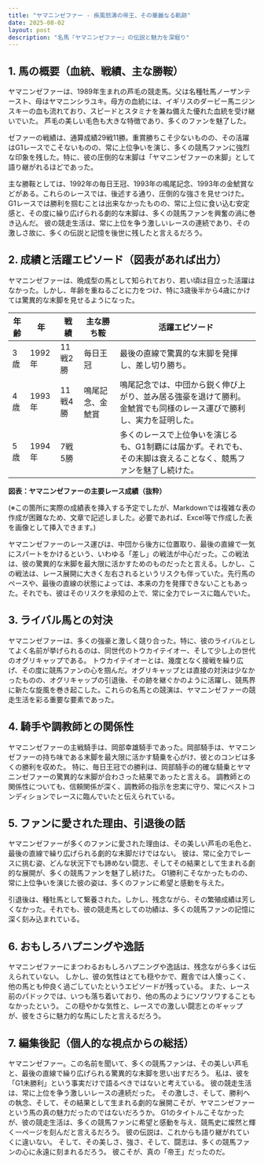 ```yaml
---
title: "ヤマニンゼファー - 疾風怒濤の帝王、その華麗なる軌跡"
date: 2025-08-02
layout: post
description: "名馬『ヤマニンゼファー』の伝説と魅力を深堀り"
---
```


## 1. 馬の概要（血統、戦績、主な勝鞍）

ヤマニンゼファーは、1989年生まれの芦毛の競走馬。父は名種牡馬ノーザンテースト、母はヤマニンシラユキ。母方の血統には、イギリスのダービー馬ニジンスキーの血も流れており、スピードとスタミナを兼ね備えた優れた血統を受け継いでいた。  芦毛の美しい毛色も大きな特徴であり、多くのファンを魅了した。

ゼファーの戦績は、通算成績29戦11勝。重賞勝ちこそ少ないものの、その活躍はG1レースでこそないものの、常に上位争いを演じ、多くの競馬ファンに強烈な印象を残した。特に、彼の圧倒的な末脚は「ヤマニンゼファーの末脚」として語り継がれるほどであった。

主な勝鞍としては、1992年の毎日王冠、1993年の鳴尾記念、1993年の金鯱賞などがある。これらのレースでは、後述する通り、圧倒的な強さを見せつけた。G1レースでは勝利を掴むことは出来なかったものの、常に上位に食い込む安定感と、その度に繰り広げられる劇的な末脚は、多くの競馬ファンを興奮の渦に巻き込んだ。  彼の競走生活は、常に上位を争う激しいレースの連続であり、その激しさ故に、多くの伝説と記憶を後世に残したと言えるだろう。


## 2. 成績と活躍エピソード（図表があれば出力）

ヤマニンゼファーは、晩成型の馬として知られており、若い頃は目立った活躍はなかった。しかし、年齢を重ねるごとに力をつけ、特に3歳後半から4歳にかけては驚異的な末脚を見せるようになった。

| 年齢 | 年 | 戦績 | 主な勝ち鞍 | 活躍エピソード |
|---|---|---|---|---|
| 3歳 | 1992年 | 11戦2勝 | 毎日王冠 | 最後の直線で驚異的な末脚を発揮し、差し切り勝ち。|
| 4歳 | 1993年 | 11戦4勝 | 鳴尾記念、金鯱賞 | 鳴尾記念では、中団から鋭く伸び上がり、並み居る強豪を退けて勝利。金鯱賞でも同様のレース運びで勝利し、実力を証明した。|
| 5歳 | 1994年 | 7戦5勝 |  |  多くのレースで上位争いを演じるも、G1制覇には届かず。それでも、その末脚は衰えることなく、競馬ファンを魅了し続けた。|


**図表：ヤマニンゼファーの主要レース成績（抜粋）**

(※この箇所に実際の成績表を挿入する予定でしたが、Markdownでは複雑な表の作成が困難なため、文章で記述しました。必要であれば、Excel等で作成した表を画像として挿入できます。)


ヤマニンゼファーのレース運びは、中団から後方に位置取り、最後の直線で一気にスパートをかけるという、いわゆる「差し」の戦法が中心だった。この戦法は、彼の驚異的な末脚を最大限に活かすためのものだったと言える。しかし、この戦法は、レース展開に大きく左右されるというリスクも伴っていた。先行馬のペースや、最後の直線の状態によっては、本来の力を発揮できないこともあった。それでも、彼はそのリスクを承知の上で、常に全力でレースに臨んでいた。


## 3. ライバル馬との対決

ヤマニンゼファーは、多くの強豪と激しく競り合った。特に、彼のライバルとしてよく名前が挙げられるのは、同世代のトウカイテイオー、そして少し上の世代のオグリキャップである。  トウカイテイオーとは、幾度となく接戦を繰り広げ、その度に競馬ファンの心を掴んだ。オグリキャップとは直接の対決は少なかったものの、オグリキャップの引退後、その跡を継ぐかのように活躍し、競馬界に新たな旋風を巻き起こした。これらの名馬との競演は、ヤマニンゼファーの競走生活を彩る重要な要素であった。


## 4. 騎手や調教師との関係性

ヤマニンゼファーの主戦騎手は、岡部幸雄騎手であった。岡部騎手は、ヤマニンゼファーの持ち味である末脚を最大限に活かす騎乗を心がけ、彼とのコンビは多くの勝利を収めた。  特に、毎日王冠での勝利は、岡部騎手の的確な騎乗とヤマニンゼファーの驚異的な末脚が合わさった結果であったと言える。  調教師との関係性についても、信頼関係が深く、調教師の指示を忠実に守り、常にベストコンディションでレースに臨んでいたと伝えられている。


## 5. ファンに愛された理由、引退後の話

ヤマニンゼファーが多くのファンに愛された理由は、その美しい芦毛の毛色と、最後の直線で繰り広げられる劇的な末脚だけではない。  彼は、常に全力でレースに挑む姿、どんな状況下でも諦めない闘志、そしてその結果として生まれる劇的な展開が、多くの競馬ファンを魅了し続けた。  G1勝利こそなかったものの、常に上位争いを演じた彼の姿は、多くのファンに希望と感動を与えた。

引退後は、種牡馬として繋養された。しかし、残念ながら、その繁殖成績は芳しくなかった。それでも、彼の競走馬としての功績は、多くの競馬ファンの記憶に深く刻み込まれている。


## 6. おもしろハプニングや逸話

ヤマニンゼファーにまつわるおもしろハプニングや逸話は、残念ながら多くは伝えられていない。  しかし、彼の気性はとても穏やかで、厩舎では人懐っこく、他の馬とも仲良く過ごしていたというエピソードが残っている。  また、レース前のパドックでは、いつも落ち着いており、他の馬のようにソワソワすることもなかったという。  この穏やかな気性と、レースでの激しい闘志とのギャップが、彼をさらに魅力的な馬にしたと言えるだろう。


## 7. 編集後記（個人的な視点からの総括）

ヤマニンゼファー。この名前を聞いて、多くの競馬ファンは、その美しい芦毛と、最後の直線で繰り広げられる驚異的な末脚を思い出すだろう。  私は、彼を「G1未勝利」という事実だけで語るべきではないと考えている。  彼の競走生活は、常に上位を争う激しいレースの連続だった。  その激しさ、そして、勝利への執念、そして、その結果として生まれる劇的な展開こそが、ヤマニンゼファーという馬の真の魅力だったのではないだろうか。  G1のタイトルこそなかったが、彼の競走生活は、多くの競馬ファンに希望と感動を与え、競馬史に燦然と輝く一ページを刻んだと言えるだろう。  彼の伝説は、これからも語り継がれていくに違いない。  そして、その美しさ、強さ、そして、闘志は、多くの競馬ファンの心に永遠に刻まれるだろう。  彼こそが、真の「帝王」だったのだ。
